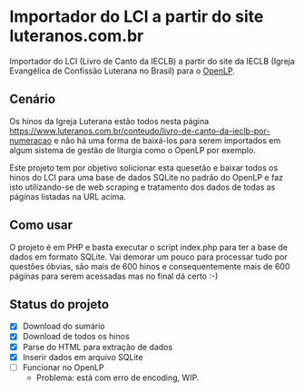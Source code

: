 # Importador do LCI a partir do site luteranos.com.br

Importador do LCI (Livro de Canto da IECLB) a partir do site da IECLB (Igreja Evangélica de Confissão Luterana no Brasil) para o [OpenLP](https://openlp.org).

## Cenário

Os hinos da Igreja Luterana estão todos nesta página https://www.luteranos.com.br/conteudo/livro-de-canto-da-ieclb-por-numeracao e não há uma forma de baixá-los para serem importados em algum sistema de gestão de liturgia como o OpenLP por exemplo.

Este projeto tem por objetivo solicionar esta quesetão e baixar todos os hinos do LCI para uma base de dados SQLite no padrão do OpenLP e faz isto utilizando-se de web scraping e tratamento dos dados de todas as páginas listadas na URL acima.

## Como usar

O projeto é em PHP e basta executar o script index.php para ter a base de dados em formato SQLite. Vai demorar um pouco para processar tudo por questões óbvias, são mais de 600 hinos e consequentemente mais de 600 páginas para serem acessadas mas no final dá certo :-)

## Status do projeto
- [x] Download do sumário
- [x] Download de todos os hinos
- [x] Parse do HTML para extração de dados
- [x] Inserir dados em arquivo SQLite
- [ ] Funcionar no OpenLP
  - Problema: está com erro de encoding, WIP.